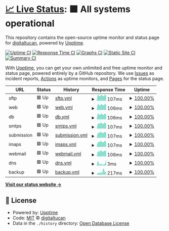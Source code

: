 # [📈 Live Status](https://status.digitaltucan.de): <!--live status--> **🟩 All systems operational**

This repository contains the open-source uptime monitor and status page for [digitaltucan](https://status.digitaltucan.de), powered by [Upptime](https://github.com/upptime/upptime).

[![Uptime CI](https://github.com/digitaltucan/upptime/workflows/Uptime%20CI/badge.svg)](https://github.com/digitaltucan/upptime/actions?query=workflow%3A%22Uptime+CI%22)
[![Response Time CI](https://github.com/digitaltucan/upptime/workflows/Response%20Time%20CI/badge.svg)](https://github.com/digitaltucan/upptime/actions?query=workflow%3A%22Response+Time+CI%22)
[![Graphs CI](https://github.com/digitaltucan/upptime/workflows/Graphs%20CI/badge.svg)](https://github.com/digitaltucan/upptime/actions?query=workflow%3A%22Graphs+CI%22)
[![Static Site CI](https://github.com/digitaltucan/upptime/workflows/Static%20Site%20CI/badge.svg)](https://github.com/digitaltucan/upptime/actions?query=workflow%3A%22Static+Site+CI%22)
[![Summary CI](https://github.com/digitaltucan/upptime/workflows/Summary%20CI/badge.svg)](https://github.com/digitaltucan/upptime/actions?query=workflow%3A%22Summary+CI%22)

With [Upptime](https://upptime.js.org), you can get your own unlimited and free uptime monitor and status page, powered entirely by a GitHub repository. We use [Issues](https://github.com/digitaltucan/upptime/issues) as incident reports, [Actions](https://github.com/digitaltucan/upptime/actions) as uptime monitors, and [Pages](https://status.digitaltucan.de) for the status page.

<!--start: status pages-->
<!-- This summary is generated by Upptime (https://github.com/upptime/upptime) -->
<!-- Do not edit this manually, your changes will be overwritten -->
<!-- prettier-ignore -->
| URL | Status | History | Response Time | Uptime |
| --- | ------ | ------- | ------------- | ------ |
| <img alt="" src="https://icons.duckduckgo.com/ip3/null.ico" height="13"> sftp | 🟩 Up | [sftp.yml](https://github.com/digitaltucan/upptime/commits/HEAD/history/sftp.yml) | <details><summary><img alt="Response time graph" src="./graphs/sftp/response-time-week.png" height="20"> 107ms</summary><br><a href="https://status.digitaltucan.de/history/sftp"><img alt="Response time 114" src="https://img.shields.io/endpoint?url=https%3A%2F%2Fraw.githubusercontent.com%2Fdigitaltucan%2Fupptime%2FHEAD%2Fapi%2Fsftp%2Fresponse-time.json"></a><br><a href="https://status.digitaltucan.de/history/sftp"><img alt="24-hour response time 160" src="https://img.shields.io/endpoint?url=https%3A%2F%2Fraw.githubusercontent.com%2Fdigitaltucan%2Fupptime%2FHEAD%2Fapi%2Fsftp%2Fresponse-time-day.json"></a><br><a href="https://status.digitaltucan.de/history/sftp"><img alt="7-day response time 107" src="https://img.shields.io/endpoint?url=https%3A%2F%2Fraw.githubusercontent.com%2Fdigitaltucan%2Fupptime%2FHEAD%2Fapi%2Fsftp%2Fresponse-time-week.json"></a><br><a href="https://status.digitaltucan.de/history/sftp"><img alt="30-day response time 118" src="https://img.shields.io/endpoint?url=https%3A%2F%2Fraw.githubusercontent.com%2Fdigitaltucan%2Fupptime%2FHEAD%2Fapi%2Fsftp%2Fresponse-time-month.json"></a><br><a href="https://status.digitaltucan.de/history/sftp"><img alt="1-year response time 114" src="https://img.shields.io/endpoint?url=https%3A%2F%2Fraw.githubusercontent.com%2Fdigitaltucan%2Fupptime%2FHEAD%2Fapi%2Fsftp%2Fresponse-time-year.json"></a></details> | <details><summary><a href="https://status.digitaltucan.de/history/sftp">100.00%</a></summary><a href="https://status.digitaltucan.de/history/sftp"><img alt="All-time uptime 99.99%" src="https://img.shields.io/endpoint?url=https%3A%2F%2Fraw.githubusercontent.com%2Fdigitaltucan%2Fupptime%2FHEAD%2Fapi%2Fsftp%2Fuptime.json"></a><br><a href="https://status.digitaltucan.de/history/sftp"><img alt="24-hour uptime 100.00%" src="https://img.shields.io/endpoint?url=https%3A%2F%2Fraw.githubusercontent.com%2Fdigitaltucan%2Fupptime%2FHEAD%2Fapi%2Fsftp%2Fuptime-day.json"></a><br><a href="https://status.digitaltucan.de/history/sftp"><img alt="7-day uptime 100.00%" src="https://img.shields.io/endpoint?url=https%3A%2F%2Fraw.githubusercontent.com%2Fdigitaltucan%2Fupptime%2FHEAD%2Fapi%2Fsftp%2Fuptime-week.json"></a><br><a href="https://status.digitaltucan.de/history/sftp"><img alt="30-day uptime 99.97%" src="https://img.shields.io/endpoint?url=https%3A%2F%2Fraw.githubusercontent.com%2Fdigitaltucan%2Fupptime%2FHEAD%2Fapi%2Fsftp%2Fuptime-month.json"></a><br><a href="https://status.digitaltucan.de/history/sftp"><img alt="1-year uptime 99.99%" src="https://img.shields.io/endpoint?url=https%3A%2F%2Fraw.githubusercontent.com%2Fdigitaltucan%2Fupptime%2FHEAD%2Fapi%2Fsftp%2Fuptime-year.json"></a></details>
| <img alt="" src="https://icons.duckduckgo.com/ip3/null.ico" height="13"> web | 🟩 Up | [web.yml](https://github.com/digitaltucan/upptime/commits/HEAD/history/web.yml) | <details><summary><img alt="Response time graph" src="./graphs/web/response-time-week.png" height="20"> 106ms</summary><br><a href="https://status.digitaltucan.de/history/web"><img alt="Response time 114" src="https://img.shields.io/endpoint?url=https%3A%2F%2Fraw.githubusercontent.com%2Fdigitaltucan%2Fupptime%2FHEAD%2Fapi%2Fweb%2Fresponse-time.json"></a><br><a href="https://status.digitaltucan.de/history/web"><img alt="24-hour response time 160" src="https://img.shields.io/endpoint?url=https%3A%2F%2Fraw.githubusercontent.com%2Fdigitaltucan%2Fupptime%2FHEAD%2Fapi%2Fweb%2Fresponse-time-day.json"></a><br><a href="https://status.digitaltucan.de/history/web"><img alt="7-day response time 106" src="https://img.shields.io/endpoint?url=https%3A%2F%2Fraw.githubusercontent.com%2Fdigitaltucan%2Fupptime%2FHEAD%2Fapi%2Fweb%2Fresponse-time-week.json"></a><br><a href="https://status.digitaltucan.de/history/web"><img alt="30-day response time 118" src="https://img.shields.io/endpoint?url=https%3A%2F%2Fraw.githubusercontent.com%2Fdigitaltucan%2Fupptime%2FHEAD%2Fapi%2Fweb%2Fresponse-time-month.json"></a><br><a href="https://status.digitaltucan.de/history/web"><img alt="1-year response time 114" src="https://img.shields.io/endpoint?url=https%3A%2F%2Fraw.githubusercontent.com%2Fdigitaltucan%2Fupptime%2FHEAD%2Fapi%2Fweb%2Fresponse-time-year.json"></a></details> | <details><summary><a href="https://status.digitaltucan.de/history/web">100.00%</a></summary><a href="https://status.digitaltucan.de/history/web"><img alt="All-time uptime 100.00%" src="https://img.shields.io/endpoint?url=https%3A%2F%2Fraw.githubusercontent.com%2Fdigitaltucan%2Fupptime%2FHEAD%2Fapi%2Fweb%2Fuptime.json"></a><br><a href="https://status.digitaltucan.de/history/web"><img alt="24-hour uptime 100.00%" src="https://img.shields.io/endpoint?url=https%3A%2F%2Fraw.githubusercontent.com%2Fdigitaltucan%2Fupptime%2FHEAD%2Fapi%2Fweb%2Fuptime-day.json"></a><br><a href="https://status.digitaltucan.de/history/web"><img alt="7-day uptime 100.00%" src="https://img.shields.io/endpoint?url=https%3A%2F%2Fraw.githubusercontent.com%2Fdigitaltucan%2Fupptime%2FHEAD%2Fapi%2Fweb%2Fuptime-week.json"></a><br><a href="https://status.digitaltucan.de/history/web"><img alt="30-day uptime 99.98%" src="https://img.shields.io/endpoint?url=https%3A%2F%2Fraw.githubusercontent.com%2Fdigitaltucan%2Fupptime%2FHEAD%2Fapi%2Fweb%2Fuptime-month.json"></a><br><a href="https://status.digitaltucan.de/history/web"><img alt="1-year uptime 100.00%" src="https://img.shields.io/endpoint?url=https%3A%2F%2Fraw.githubusercontent.com%2Fdigitaltucan%2Fupptime%2FHEAD%2Fapi%2Fweb%2Fuptime-year.json"></a></details>
| <img alt="" src="https://icons.duckduckgo.com/ip3/null.ico" height="13"> db | 🟩 Up | [db.yml](https://github.com/digitaltucan/upptime/commits/HEAD/history/db.yml) | <details><summary><img alt="Response time graph" src="./graphs/db/response-time-week.png" height="20"> 106ms</summary><br><a href="https://status.digitaltucan.de/history/db"><img alt="Response time 114" src="https://img.shields.io/endpoint?url=https%3A%2F%2Fraw.githubusercontent.com%2Fdigitaltucan%2Fupptime%2FHEAD%2Fapi%2Fdb%2Fresponse-time.json"></a><br><a href="https://status.digitaltucan.de/history/db"><img alt="24-hour response time 160" src="https://img.shields.io/endpoint?url=https%3A%2F%2Fraw.githubusercontent.com%2Fdigitaltucan%2Fupptime%2FHEAD%2Fapi%2Fdb%2Fresponse-time-day.json"></a><br><a href="https://status.digitaltucan.de/history/db"><img alt="7-day response time 106" src="https://img.shields.io/endpoint?url=https%3A%2F%2Fraw.githubusercontent.com%2Fdigitaltucan%2Fupptime%2FHEAD%2Fapi%2Fdb%2Fresponse-time-week.json"></a><br><a href="https://status.digitaltucan.de/history/db"><img alt="30-day response time 118" src="https://img.shields.io/endpoint?url=https%3A%2F%2Fraw.githubusercontent.com%2Fdigitaltucan%2Fupptime%2FHEAD%2Fapi%2Fdb%2Fresponse-time-month.json"></a><br><a href="https://status.digitaltucan.de/history/db"><img alt="1-year response time 114" src="https://img.shields.io/endpoint?url=https%3A%2F%2Fraw.githubusercontent.com%2Fdigitaltucan%2Fupptime%2FHEAD%2Fapi%2Fdb%2Fresponse-time-year.json"></a></details> | <details><summary><a href="https://status.digitaltucan.de/history/db">100.00%</a></summary><a href="https://status.digitaltucan.de/history/db"><img alt="All-time uptime 99.89%" src="https://img.shields.io/endpoint?url=https%3A%2F%2Fraw.githubusercontent.com%2Fdigitaltucan%2Fupptime%2FHEAD%2Fapi%2Fdb%2Fuptime.json"></a><br><a href="https://status.digitaltucan.de/history/db"><img alt="24-hour uptime 100.00%" src="https://img.shields.io/endpoint?url=https%3A%2F%2Fraw.githubusercontent.com%2Fdigitaltucan%2Fupptime%2FHEAD%2Fapi%2Fdb%2Fuptime-day.json"></a><br><a href="https://status.digitaltucan.de/history/db"><img alt="7-day uptime 100.00%" src="https://img.shields.io/endpoint?url=https%3A%2F%2Fraw.githubusercontent.com%2Fdigitaltucan%2Fupptime%2FHEAD%2Fapi%2Fdb%2Fuptime-week.json"></a><br><a href="https://status.digitaltucan.de/history/db"><img alt="30-day uptime 99.41%" src="https://img.shields.io/endpoint?url=https%3A%2F%2Fraw.githubusercontent.com%2Fdigitaltucan%2Fupptime%2FHEAD%2Fapi%2Fdb%2Fuptime-month.json"></a><br><a href="https://status.digitaltucan.de/history/db"><img alt="1-year uptime 99.89%" src="https://img.shields.io/endpoint?url=https%3A%2F%2Fraw.githubusercontent.com%2Fdigitaltucan%2Fupptime%2FHEAD%2Fapi%2Fdb%2Fuptime-year.json"></a></details>
| <img alt="" src="https://icons.duckduckgo.com/ip3/null.ico" height="13"> smtps | 🟩 Up | [smtps.yml](https://github.com/digitaltucan/upptime/commits/HEAD/history/smtps.yml) | <details><summary><img alt="Response time graph" src="./graphs/smtps/response-time-week.png" height="20"> 107ms</summary><br><a href="https://status.digitaltucan.de/history/smtps"><img alt="Response time 115" src="https://img.shields.io/endpoint?url=https%3A%2F%2Fraw.githubusercontent.com%2Fdigitaltucan%2Fupptime%2FHEAD%2Fapi%2Fsmtps%2Fresponse-time.json"></a><br><a href="https://status.digitaltucan.de/history/smtps"><img alt="24-hour response time 160" src="https://img.shields.io/endpoint?url=https%3A%2F%2Fraw.githubusercontent.com%2Fdigitaltucan%2Fupptime%2FHEAD%2Fapi%2Fsmtps%2Fresponse-time-day.json"></a><br><a href="https://status.digitaltucan.de/history/smtps"><img alt="7-day response time 107" src="https://img.shields.io/endpoint?url=https%3A%2F%2Fraw.githubusercontent.com%2Fdigitaltucan%2Fupptime%2FHEAD%2Fapi%2Fsmtps%2Fresponse-time-week.json"></a><br><a href="https://status.digitaltucan.de/history/smtps"><img alt="30-day response time 119" src="https://img.shields.io/endpoint?url=https%3A%2F%2Fraw.githubusercontent.com%2Fdigitaltucan%2Fupptime%2FHEAD%2Fapi%2Fsmtps%2Fresponse-time-month.json"></a><br><a href="https://status.digitaltucan.de/history/smtps"><img alt="1-year response time 115" src="https://img.shields.io/endpoint?url=https%3A%2F%2Fraw.githubusercontent.com%2Fdigitaltucan%2Fupptime%2FHEAD%2Fapi%2Fsmtps%2Fresponse-time-year.json"></a></details> | <details><summary><a href="https://status.digitaltucan.de/history/smtps">100.00%</a></summary><a href="https://status.digitaltucan.de/history/smtps"><img alt="All-time uptime 99.97%" src="https://img.shields.io/endpoint?url=https%3A%2F%2Fraw.githubusercontent.com%2Fdigitaltucan%2Fupptime%2FHEAD%2Fapi%2Fsmtps%2Fuptime.json"></a><br><a href="https://status.digitaltucan.de/history/smtps"><img alt="24-hour uptime 100.00%" src="https://img.shields.io/endpoint?url=https%3A%2F%2Fraw.githubusercontent.com%2Fdigitaltucan%2Fupptime%2FHEAD%2Fapi%2Fsmtps%2Fuptime-day.json"></a><br><a href="https://status.digitaltucan.de/history/smtps"><img alt="7-day uptime 100.00%" src="https://img.shields.io/endpoint?url=https%3A%2F%2Fraw.githubusercontent.com%2Fdigitaltucan%2Fupptime%2FHEAD%2Fapi%2Fsmtps%2Fuptime-week.json"></a><br><a href="https://status.digitaltucan.de/history/smtps"><img alt="30-day uptime 99.96%" src="https://img.shields.io/endpoint?url=https%3A%2F%2Fraw.githubusercontent.com%2Fdigitaltucan%2Fupptime%2FHEAD%2Fapi%2Fsmtps%2Fuptime-month.json"></a><br><a href="https://status.digitaltucan.de/history/smtps"><img alt="1-year uptime 99.97%" src="https://img.shields.io/endpoint?url=https%3A%2F%2Fraw.githubusercontent.com%2Fdigitaltucan%2Fupptime%2FHEAD%2Fapi%2Fsmtps%2Fuptime-year.json"></a></details>
| <img alt="" src="https://icons.duckduckgo.com/ip3/null.ico" height="13"> submission | 🟩 Up | [submission.yml](https://github.com/digitaltucan/upptime/commits/HEAD/history/submission.yml) | <details><summary><img alt="Response time graph" src="./graphs/submission/response-time-week.png" height="20"> 107ms</summary><br><a href="https://status.digitaltucan.de/history/submission"><img alt="Response time 114" src="https://img.shields.io/endpoint?url=https%3A%2F%2Fraw.githubusercontent.com%2Fdigitaltucan%2Fupptime%2FHEAD%2Fapi%2Fsubmission%2Fresponse-time.json"></a><br><a href="https://status.digitaltucan.de/history/submission"><img alt="24-hour response time 160" src="https://img.shields.io/endpoint?url=https%3A%2F%2Fraw.githubusercontent.com%2Fdigitaltucan%2Fupptime%2FHEAD%2Fapi%2Fsubmission%2Fresponse-time-day.json"></a><br><a href="https://status.digitaltucan.de/history/submission"><img alt="7-day response time 107" src="https://img.shields.io/endpoint?url=https%3A%2F%2Fraw.githubusercontent.com%2Fdigitaltucan%2Fupptime%2FHEAD%2Fapi%2Fsubmission%2Fresponse-time-week.json"></a><br><a href="https://status.digitaltucan.de/history/submission"><img alt="30-day response time 119" src="https://img.shields.io/endpoint?url=https%3A%2F%2Fraw.githubusercontent.com%2Fdigitaltucan%2Fupptime%2FHEAD%2Fapi%2Fsubmission%2Fresponse-time-month.json"></a><br><a href="https://status.digitaltucan.de/history/submission"><img alt="1-year response time 114" src="https://img.shields.io/endpoint?url=https%3A%2F%2Fraw.githubusercontent.com%2Fdigitaltucan%2Fupptime%2FHEAD%2Fapi%2Fsubmission%2Fresponse-time-year.json"></a></details> | <details><summary><a href="https://status.digitaltucan.de/history/submission">100.00%</a></summary><a href="https://status.digitaltucan.de/history/submission"><img alt="All-time uptime 99.97%" src="https://img.shields.io/endpoint?url=https%3A%2F%2Fraw.githubusercontent.com%2Fdigitaltucan%2Fupptime%2FHEAD%2Fapi%2Fsubmission%2Fuptime.json"></a><br><a href="https://status.digitaltucan.de/history/submission"><img alt="24-hour uptime 100.00%" src="https://img.shields.io/endpoint?url=https%3A%2F%2Fraw.githubusercontent.com%2Fdigitaltucan%2Fupptime%2FHEAD%2Fapi%2Fsubmission%2Fuptime-day.json"></a><br><a href="https://status.digitaltucan.de/history/submission"><img alt="7-day uptime 100.00%" src="https://img.shields.io/endpoint?url=https%3A%2F%2Fraw.githubusercontent.com%2Fdigitaltucan%2Fupptime%2FHEAD%2Fapi%2Fsubmission%2Fuptime-week.json"></a><br><a href="https://status.digitaltucan.de/history/submission"><img alt="30-day uptime 99.96%" src="https://img.shields.io/endpoint?url=https%3A%2F%2Fraw.githubusercontent.com%2Fdigitaltucan%2Fupptime%2FHEAD%2Fapi%2Fsubmission%2Fuptime-month.json"></a><br><a href="https://status.digitaltucan.de/history/submission"><img alt="1-year uptime 99.97%" src="https://img.shields.io/endpoint?url=https%3A%2F%2Fraw.githubusercontent.com%2Fdigitaltucan%2Fupptime%2FHEAD%2Fapi%2Fsubmission%2Fuptime-year.json"></a></details>
| <img alt="" src="https://icons.duckduckgo.com/ip3/null.ico" height="13"> imaps | 🟩 Up | [imaps.yml](https://github.com/digitaltucan/upptime/commits/HEAD/history/imaps.yml) | <details><summary><img alt="Response time graph" src="./graphs/imaps/response-time-week.png" height="20"> 107ms</summary><br><a href="https://status.digitaltucan.de/history/imaps"><img alt="Response time 114" src="https://img.shields.io/endpoint?url=https%3A%2F%2Fraw.githubusercontent.com%2Fdigitaltucan%2Fupptime%2FHEAD%2Fapi%2Fimaps%2Fresponse-time.json"></a><br><a href="https://status.digitaltucan.de/history/imaps"><img alt="24-hour response time 160" src="https://img.shields.io/endpoint?url=https%3A%2F%2Fraw.githubusercontent.com%2Fdigitaltucan%2Fupptime%2FHEAD%2Fapi%2Fimaps%2Fresponse-time-day.json"></a><br><a href="https://status.digitaltucan.de/history/imaps"><img alt="7-day response time 107" src="https://img.shields.io/endpoint?url=https%3A%2F%2Fraw.githubusercontent.com%2Fdigitaltucan%2Fupptime%2FHEAD%2Fapi%2Fimaps%2Fresponse-time-week.json"></a><br><a href="https://status.digitaltucan.de/history/imaps"><img alt="30-day response time 119" src="https://img.shields.io/endpoint?url=https%3A%2F%2Fraw.githubusercontent.com%2Fdigitaltucan%2Fupptime%2FHEAD%2Fapi%2Fimaps%2Fresponse-time-month.json"></a><br><a href="https://status.digitaltucan.de/history/imaps"><img alt="1-year response time 114" src="https://img.shields.io/endpoint?url=https%3A%2F%2Fraw.githubusercontent.com%2Fdigitaltucan%2Fupptime%2FHEAD%2Fapi%2Fimaps%2Fresponse-time-year.json"></a></details> | <details><summary><a href="https://status.digitaltucan.de/history/imaps">100.00%</a></summary><a href="https://status.digitaltucan.de/history/imaps"><img alt="All-time uptime 99.97%" src="https://img.shields.io/endpoint?url=https%3A%2F%2Fraw.githubusercontent.com%2Fdigitaltucan%2Fupptime%2FHEAD%2Fapi%2Fimaps%2Fuptime.json"></a><br><a href="https://status.digitaltucan.de/history/imaps"><img alt="24-hour uptime 100.00%" src="https://img.shields.io/endpoint?url=https%3A%2F%2Fraw.githubusercontent.com%2Fdigitaltucan%2Fupptime%2FHEAD%2Fapi%2Fimaps%2Fuptime-day.json"></a><br><a href="https://status.digitaltucan.de/history/imaps"><img alt="7-day uptime 100.00%" src="https://img.shields.io/endpoint?url=https%3A%2F%2Fraw.githubusercontent.com%2Fdigitaltucan%2Fupptime%2FHEAD%2Fapi%2Fimaps%2Fuptime-week.json"></a><br><a href="https://status.digitaltucan.de/history/imaps"><img alt="30-day uptime 99.96%" src="https://img.shields.io/endpoint?url=https%3A%2F%2Fraw.githubusercontent.com%2Fdigitaltucan%2Fupptime%2FHEAD%2Fapi%2Fimaps%2Fuptime-month.json"></a><br><a href="https://status.digitaltucan.de/history/imaps"><img alt="1-year uptime 99.97%" src="https://img.shields.io/endpoint?url=https%3A%2F%2Fraw.githubusercontent.com%2Fdigitaltucan%2Fupptime%2FHEAD%2Fapi%2Fimaps%2Fuptime-year.json"></a></details>
| <img alt="" src="https://icons.duckduckgo.com/ip3/null.ico" height="13"> webmail | 🟩 Up | [webmail.yml](https://github.com/digitaltucan/upptime/commits/HEAD/history/webmail.yml) | <details><summary><img alt="Response time graph" src="./graphs/webmail/response-time-week.png" height="20"> 106ms</summary><br><a href="https://status.digitaltucan.de/history/webmail"><img alt="Response time 114" src="https://img.shields.io/endpoint?url=https%3A%2F%2Fraw.githubusercontent.com%2Fdigitaltucan%2Fupptime%2FHEAD%2Fapi%2Fwebmail%2Fresponse-time.json"></a><br><a href="https://status.digitaltucan.de/history/webmail"><img alt="24-hour response time 160" src="https://img.shields.io/endpoint?url=https%3A%2F%2Fraw.githubusercontent.com%2Fdigitaltucan%2Fupptime%2FHEAD%2Fapi%2Fwebmail%2Fresponse-time-day.json"></a><br><a href="https://status.digitaltucan.de/history/webmail"><img alt="7-day response time 106" src="https://img.shields.io/endpoint?url=https%3A%2F%2Fraw.githubusercontent.com%2Fdigitaltucan%2Fupptime%2FHEAD%2Fapi%2Fwebmail%2Fresponse-time-week.json"></a><br><a href="https://status.digitaltucan.de/history/webmail"><img alt="30-day response time 118" src="https://img.shields.io/endpoint?url=https%3A%2F%2Fraw.githubusercontent.com%2Fdigitaltucan%2Fupptime%2FHEAD%2Fapi%2Fwebmail%2Fresponse-time-month.json"></a><br><a href="https://status.digitaltucan.de/history/webmail"><img alt="1-year response time 114" src="https://img.shields.io/endpoint?url=https%3A%2F%2Fraw.githubusercontent.com%2Fdigitaltucan%2Fupptime%2FHEAD%2Fapi%2Fwebmail%2Fresponse-time-year.json"></a></details> | <details><summary><a href="https://status.digitaltucan.de/history/webmail">100.00%</a></summary><a href="https://status.digitaltucan.de/history/webmail"><img alt="All-time uptime 100.00%" src="https://img.shields.io/endpoint?url=https%3A%2F%2Fraw.githubusercontent.com%2Fdigitaltucan%2Fupptime%2FHEAD%2Fapi%2Fwebmail%2Fuptime.json"></a><br><a href="https://status.digitaltucan.de/history/webmail"><img alt="24-hour uptime 100.00%" src="https://img.shields.io/endpoint?url=https%3A%2F%2Fraw.githubusercontent.com%2Fdigitaltucan%2Fupptime%2FHEAD%2Fapi%2Fwebmail%2Fuptime-day.json"></a><br><a href="https://status.digitaltucan.de/history/webmail"><img alt="7-day uptime 100.00%" src="https://img.shields.io/endpoint?url=https%3A%2F%2Fraw.githubusercontent.com%2Fdigitaltucan%2Fupptime%2FHEAD%2Fapi%2Fwebmail%2Fuptime-week.json"></a><br><a href="https://status.digitaltucan.de/history/webmail"><img alt="30-day uptime 100.00%" src="https://img.shields.io/endpoint?url=https%3A%2F%2Fraw.githubusercontent.com%2Fdigitaltucan%2Fupptime%2FHEAD%2Fapi%2Fwebmail%2Fuptime-month.json"></a><br><a href="https://status.digitaltucan.de/history/webmail"><img alt="1-year uptime 100.00%" src="https://img.shields.io/endpoint?url=https%3A%2F%2Fraw.githubusercontent.com%2Fdigitaltucan%2Fupptime%2FHEAD%2Fapi%2Fwebmail%2Fuptime-year.json"></a></details>
| <img alt="" src="https://icons.duckduckgo.com/ip3/null.ico" height="13"> dns | 🟩 Up | [dns.yml](https://github.com/digitaltucan/upptime/commits/HEAD/history/dns.yml) | <details><summary><img alt="Response time graph" src="./graphs/dns/response-time-week.png" height="20"> 3ms</summary><br><a href="https://status.digitaltucan.de/history/dns"><img alt="Response time 7" src="https://img.shields.io/endpoint?url=https%3A%2F%2Fraw.githubusercontent.com%2Fdigitaltucan%2Fupptime%2FHEAD%2Fapi%2Fdns%2Fresponse-time.json"></a><br><a href="https://status.digitaltucan.de/history/dns"><img alt="24-hour response time 3" src="https://img.shields.io/endpoint?url=https%3A%2F%2Fraw.githubusercontent.com%2Fdigitaltucan%2Fupptime%2FHEAD%2Fapi%2Fdns%2Fresponse-time-day.json"></a><br><a href="https://status.digitaltucan.de/history/dns"><img alt="7-day response time 3" src="https://img.shields.io/endpoint?url=https%3A%2F%2Fraw.githubusercontent.com%2Fdigitaltucan%2Fupptime%2FHEAD%2Fapi%2Fdns%2Fresponse-time-week.json"></a><br><a href="https://status.digitaltucan.de/history/dns"><img alt="30-day response time 7" src="https://img.shields.io/endpoint?url=https%3A%2F%2Fraw.githubusercontent.com%2Fdigitaltucan%2Fupptime%2FHEAD%2Fapi%2Fdns%2Fresponse-time-month.json"></a><br><a href="https://status.digitaltucan.de/history/dns"><img alt="1-year response time 7" src="https://img.shields.io/endpoint?url=https%3A%2F%2Fraw.githubusercontent.com%2Fdigitaltucan%2Fupptime%2FHEAD%2Fapi%2Fdns%2Fresponse-time-year.json"></a></details> | <details><summary><a href="https://status.digitaltucan.de/history/dns">100.00%</a></summary><a href="https://status.digitaltucan.de/history/dns"><img alt="All-time uptime 100.00%" src="https://img.shields.io/endpoint?url=https%3A%2F%2Fraw.githubusercontent.com%2Fdigitaltucan%2Fupptime%2FHEAD%2Fapi%2Fdns%2Fuptime.json"></a><br><a href="https://status.digitaltucan.de/history/dns"><img alt="24-hour uptime 100.00%" src="https://img.shields.io/endpoint?url=https%3A%2F%2Fraw.githubusercontent.com%2Fdigitaltucan%2Fupptime%2FHEAD%2Fapi%2Fdns%2Fuptime-day.json"></a><br><a href="https://status.digitaltucan.de/history/dns"><img alt="7-day uptime 100.00%" src="https://img.shields.io/endpoint?url=https%3A%2F%2Fraw.githubusercontent.com%2Fdigitaltucan%2Fupptime%2FHEAD%2Fapi%2Fdns%2Fuptime-week.json"></a><br><a href="https://status.digitaltucan.de/history/dns"><img alt="30-day uptime 100.00%" src="https://img.shields.io/endpoint?url=https%3A%2F%2Fraw.githubusercontent.com%2Fdigitaltucan%2Fupptime%2FHEAD%2Fapi%2Fdns%2Fuptime-month.json"></a><br><a href="https://status.digitaltucan.de/history/dns"><img alt="1-year uptime 100.00%" src="https://img.shields.io/endpoint?url=https%3A%2F%2Fraw.githubusercontent.com%2Fdigitaltucan%2Fupptime%2FHEAD%2Fapi%2Fdns%2Fuptime-year.json"></a></details>
| <img alt="" src="https://icons.duckduckgo.com/ip3/null.ico" height="13"> backup | 🟩 Up | [backup.yml](https://github.com/digitaltucan/upptime/commits/HEAD/history/backup.yml) | <details><summary><img alt="Response time graph" src="./graphs/backup/response-time-week.png" height="20"> 217ms</summary><br><a href="https://status.digitaltucan.de/history/backup"><img alt="Response time 183" src="https://img.shields.io/endpoint?url=https%3A%2F%2Fraw.githubusercontent.com%2Fdigitaltucan%2Fupptime%2FHEAD%2Fapi%2Fbackup%2Fresponse-time.json"></a><br><a href="https://status.digitaltucan.de/history/backup"><img alt="24-hour response time 290" src="https://img.shields.io/endpoint?url=https%3A%2F%2Fraw.githubusercontent.com%2Fdigitaltucan%2Fupptime%2FHEAD%2Fapi%2Fbackup%2Fresponse-time-day.json"></a><br><a href="https://status.digitaltucan.de/history/backup"><img alt="7-day response time 217" src="https://img.shields.io/endpoint?url=https%3A%2F%2Fraw.githubusercontent.com%2Fdigitaltucan%2Fupptime%2FHEAD%2Fapi%2Fbackup%2Fresponse-time-week.json"></a><br><a href="https://status.digitaltucan.de/history/backup"><img alt="30-day response time 201" src="https://img.shields.io/endpoint?url=https%3A%2F%2Fraw.githubusercontent.com%2Fdigitaltucan%2Fupptime%2FHEAD%2Fapi%2Fbackup%2Fresponse-time-month.json"></a><br><a href="https://status.digitaltucan.de/history/backup"><img alt="1-year response time 183" src="https://img.shields.io/endpoint?url=https%3A%2F%2Fraw.githubusercontent.com%2Fdigitaltucan%2Fupptime%2FHEAD%2Fapi%2Fbackup%2Fresponse-time-year.json"></a></details> | <details><summary><a href="https://status.digitaltucan.de/history/backup">100.00%</a></summary><a href="https://status.digitaltucan.de/history/backup"><img alt="All-time uptime 99.98%" src="https://img.shields.io/endpoint?url=https%3A%2F%2Fraw.githubusercontent.com%2Fdigitaltucan%2Fupptime%2FHEAD%2Fapi%2Fbackup%2Fuptime.json"></a><br><a href="https://status.digitaltucan.de/history/backup"><img alt="24-hour uptime 100.00%" src="https://img.shields.io/endpoint?url=https%3A%2F%2Fraw.githubusercontent.com%2Fdigitaltucan%2Fupptime%2FHEAD%2Fapi%2Fbackup%2Fuptime-day.json"></a><br><a href="https://status.digitaltucan.de/history/backup"><img alt="7-day uptime 100.00%" src="https://img.shields.io/endpoint?url=https%3A%2F%2Fraw.githubusercontent.com%2Fdigitaltucan%2Fupptime%2FHEAD%2Fapi%2Fbackup%2Fuptime-week.json"></a><br><a href="https://status.digitaltucan.de/history/backup"><img alt="30-day uptime 99.90%" src="https://img.shields.io/endpoint?url=https%3A%2F%2Fraw.githubusercontent.com%2Fdigitaltucan%2Fupptime%2FHEAD%2Fapi%2Fbackup%2Fuptime-month.json"></a><br><a href="https://status.digitaltucan.de/history/backup"><img alt="1-year uptime 99.98%" src="https://img.shields.io/endpoint?url=https%3A%2F%2Fraw.githubusercontent.com%2Fdigitaltucan%2Fupptime%2FHEAD%2Fapi%2Fbackup%2Fuptime-year.json"></a></details>

<!--end: status pages-->

[**Visit our status website →**](https://status.digitaltucan.de)

## 📄 License

- Powered by: [Upptime](https://github.com/upptime/upptime)
- Code: [MIT](./LICENSE) © [digitaltucan](https://status.digitaltucan.de)
- Data in the `./history` directory: [Open Database License](https://opendatacommons.org/licenses/odbl/1-0/)
